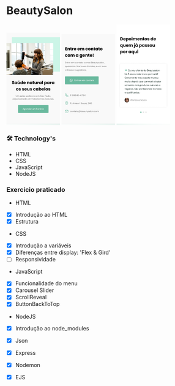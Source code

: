 # BeautySalon #

<p float="right">
  <img width="140"src="./public/img/img1.jpg">
  <img width="140"src="./public/img/img2.jpg">
  <img width="140"src="./public/img/img3.jpg">
</p>

### 🛠 Technology's 

- HTML
- CSS
- JavaScript
- NodeJS

### Exercício praticado

- HTML
- [x] Introdução ao HTML
- [x] Estrutura

- CSS
- [x] Introdução a variáveis
- [x] Diferenças entre display: 'Flex & Gird'
- [ ] Responsividade

- JavaScript
- [x] Funcionalidade do menu 
- [x] Carousel Slider
- [x] ScrollReveal
- [x] ButtonBackToTop

- NodeJS
- [x] Introdução ao node_modules
- [x] Json
- [x] Express
- [x] Nodemon
- [x] EJS

